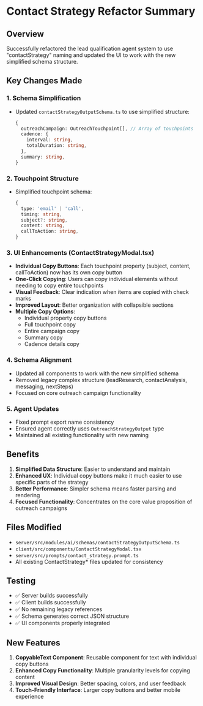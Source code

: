 # Contact Strategy Refactor Summary

## Overview
Successfully refactored the lead qualification agent system to use "contactStrategy" naming and updated the UI to work with the new simplified schema structure.

## Key Changes Made

### 1. Schema Simplification
- Updated `contactStrategyOutputSchema.ts` to use simplified structure:
  ```typescript
  {
    outreachCampaign: OutreachTouchpoint[], // Array of touchpoints
    cadence: {
      interval: string,
      totalDuration: string,
    },
    summary: string,
  }
  ```

### 2. Touchpoint Structure
- Simplified touchpoint schema:
  ```typescript
  {
    type: 'email' | 'call',
    timing: string,
    subject?: string,
    content: string,
    callToAction: string,
  }
  ```

### 3. UI Enhancements (ContactStrategyModal.tsx)
- **Individual Copy Buttons**: Each touchpoint property (subject, content, callToAction) now has its own copy button
- **One-Click Copying**: Users can copy individual elements without needing to copy entire touchpoints
- **Visual Feedback**: Clear indication when items are copied with check marks
- **Improved Layout**: Better organization with collapsible sections
- **Multiple Copy Options**:
  - Individual property copy buttons
  - Full touchpoint copy
  - Entire campaign copy
  - Summary copy
  - Cadence details copy

### 4. Schema Alignment
- Updated all components to work with the new simplified schema
- Removed legacy complex structure (leadResearch, contactAnalysis, messaging, nextSteps)
- Focused on core outreach campaign functionality

### 5. Agent Updates
- Fixed prompt export name consistency
- Ensured agent correctly uses `OutreachStrategyOutput` type
- Maintained all existing functionality with new naming

## Benefits
1. **Simplified Data Structure**: Easier to understand and maintain
2. **Enhanced UX**: Individual copy buttons make it much easier to use specific parts of the strategy
3. **Better Performance**: Simpler schema means faster parsing and rendering
4. **Focused Functionality**: Concentrates on the core value proposition of outreach campaigns

## Files Modified
- `server/src/modules/ai/schemas/contactStrategyOutputSchema.ts`
- `client/src/components/ContactStrategyModal.tsx`
- `server/src/prompts/contact_strategy.prompt.ts`
- All existing ContactStrategy* files updated for consistency

## Testing
- ✅ Server builds successfully
- ✅ Client builds successfully  
- ✅ No remaining legacy references
- ✅ Schema generates correct JSON structure
- ✅ UI components properly integrated

## New Features
1. **CopyableText Component**: Reusable component for text with individual copy buttons
2. **Enhanced Copy Functionality**: Multiple granularity levels for copying content
3. **Improved Visual Design**: Better spacing, colors, and user feedback
4. **Touch-Friendly Interface**: Larger copy buttons and better mobile experience